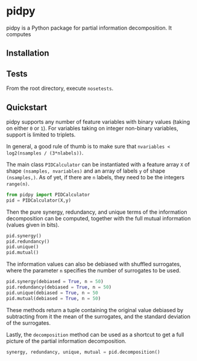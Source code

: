 pidpy
=====

pidpy is a Python package for partial information decomposition.
It computes

Installation
------------

Tests
-----
From the root directory, execute `nosetests`.

Quickstart
-----------
pidpy supports any number of feature variables with binary values
(taking on either `0` or `1`). For variables taking on integer non-binary
variables, support is limited to triplets.

In general, a good rule of thumb is to make sure that
`nvariables < log2(nsamples / (3*nlabels))`.

The main class `PIDCalculator` can be instantiated with a feature array `X` of
shape `(nsamples, nvariables)` and an array of labels `y` of shape `(nsamples,)`.
As of yet, if there are `n` labels, they need to be the integers `range(n)`.

```python
from pidpy import PIDCalculator
pid = PIDCalculator(X,y)
```

Then the pure synergy, redundancy, and unique terms of the information
decomposition can be computed, together with the full mutual information (values
given in bits).

```python
pid.synergy()
pid.redundancy()
pid.unique()
pid.mutual()
````

The information values can also be debiased with shuffled surrogates, where
the parameter `n` specifies the number of surrogates to be used.

```python
pid.synergy(debiased = True, n = 50)
pid.redundancy(debiased = True, n = 50)
pid.unique(debiased = True, n = 50
pid.mutual(debiased = True, n = 50)
```
These methods return a tuple containing the original value debiased by
subtracting from it the mean of the surrogates, and the standard deviation
of the surrogates.

Lastly, the `decomposition` method can be used as a shortcut to get a full
picture of the partial information decomposition.

```python
synergy, redundancy, unique, mutual = pid.decomposition()
````
